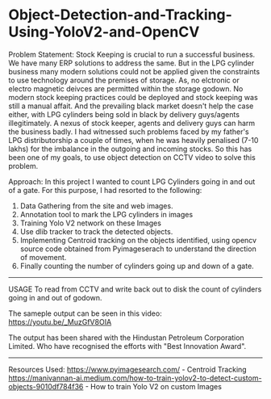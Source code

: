 # Object-Detection-and-Tracking-Using-YoloV2-and-OpenCV

Problem Statement:
Stock Keeping is crucial to run a successful business. We have many ERP solutions to address the same. But in the LPG cylinder business many modern solutions could not be applied given the constraints to use technology around the premises of storage. As, no elctronic or electro magnetic deivces are permitted within the storage godown. No modern stock keeping practices could be deployed and stock keeping was still a manual affait. And the prevailing black market doesn't help the case either, with LPG cylinders being sold in black by delivery guys/agents illegitimately. A nexus of stock keeper, agents and delivery guys can harm the business badly. 
  I had witnessed such problems faced by my father's LPG distributorship a couple of times, when he was heavily penalised (7-10 lakhs) for the imbalance in the outgoing and incoming stocks. So this has been one of my goals, to use object detection on CCTV video to solve this problem. 

Approach:
In this project I wanted to count LPG Cylinders going in and out of a gate. For this purpose, I had resorted to the following:
1. Data Gathering from the site and web images.
2. Annotation tool to mark the LPG cylinders in images
3. Training Yolo V2 network on these Images
4. Use dlib tracker to track the detected objects.
5. Implementing Centroid tracking on the objects identified, using opencv source code obtained from Pyimageserach to understand the direction of movement.
6. Finally counting the number of cylinders going up and down of a gate.

---------------------------------------------------------------------------
USAGE
To read from CCTV and write back out to disk the count of cylinders going in and out of godown.

The sameple output can be seen in this video: https://youtu.be/_MuzGfV8OIA

The output has been shared with the Hindustan Petroleum Corporation Limited. Who have recognised the efforts with "Best Innovation Award".

----------------------------------------------------------------------------
Resources Used:
https://www.pyimagesearch.com/ - Centroid Tracking
https://manivannan-ai.medium.com/how-to-train-yolov2-to-detect-custom-objects-9010df784f36 - How to train Yolo V2 on custom Images
